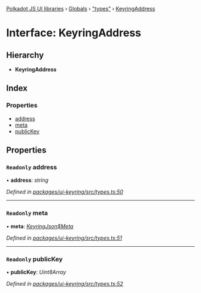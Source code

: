 [Polkadot JS UI libraries](../README.md) › [Globals](../globals.md) › ["types"](../modules/_types_.md) › [KeyringAddress](_types_.keyringaddress.md)

# Interface: KeyringAddress

## Hierarchy

* **KeyringAddress**

## Index

### Properties

* [address](_types_.keyringaddress.md#readonly-address)
* [meta](_types_.keyringaddress.md#readonly-meta)
* [publicKey](_types_.keyringaddress.md#readonly-publickey)

## Properties

### `Readonly` address

• **address**: *string*

*Defined in [packages/ui-keyring/src/types.ts:50](https://github.com/polkadot-js/ui/blob/230999888/packages/ui-keyring/src/types.ts#L50)*

___

### `Readonly` meta

• **meta**: *[KeyringJson$Meta](_types_.keyringjson_meta.md)*

*Defined in [packages/ui-keyring/src/types.ts:51](https://github.com/polkadot-js/ui/blob/230999888/packages/ui-keyring/src/types.ts#L51)*

___

### `Readonly` publicKey

• **publicKey**: *Uint8Array*

*Defined in [packages/ui-keyring/src/types.ts:52](https://github.com/polkadot-js/ui/blob/230999888/packages/ui-keyring/src/types.ts#L52)*
